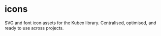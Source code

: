 # icons
SVG and font icon assets for the Kubex library. Centralised, optimised, and ready to use across projects.
